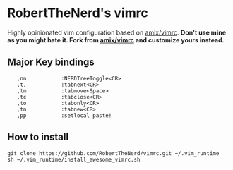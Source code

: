 # RobertTheNerd's vimrc
Highly opinionated vim configuration based on [amix/vimrc](https://github.com/amix/vimrc). **Don't use mine as you might hate it. Fork from [amix/vimrc](https://github.com/amix/vimrc) and customize yours instead.**

## Major Key bindings
```
   ,nn           :NERDTreeToggle<CR>
   ,t,           :tabnext<CR>
   ,tm           :tabmove<Space>
   ,tc           :tabclose<CR>
   ,to           :tabonly<CR>
   ,tn           :tabnew<CR>
   ,pp           :setlocal paste!
```

## How to install
	git clone https://github.com/RobertTheNerd/vimrc.git ~/.vim_runtime
	sh ~/.vim_runtime/install_awesome_vimrc.sh
